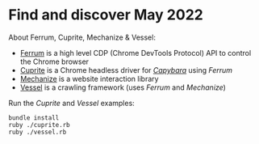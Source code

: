 # Find and discover May 2022

About Ferrum, Cuprite, Mechanize & Vessel:

* [Ferrum](https://github.com/rubycdp/ferrum) is a high level CDP (Chrome DevTools Protocol) 
  API to control the Chrome browser
* [Cuprite](https://github.com/rubycdp/cuprite) is a Chrome headless driver for
  [_Capybara_](https://github.com/teamcapybara/capybara) using _Ferrum_
* [Mechanize](https://github.com/sparklemotion/mechanize) is a website interaction library
* [Vessel](https://github.com/rubycdp/vessel) is a crawling framework (uses _Ferrum_ and _Mechanize_)

Run the _Cuprite_ and _Vessel_ examples:

```
bundle install
ruby ./cuprite.rb
ruby ./vessel.rb
```
